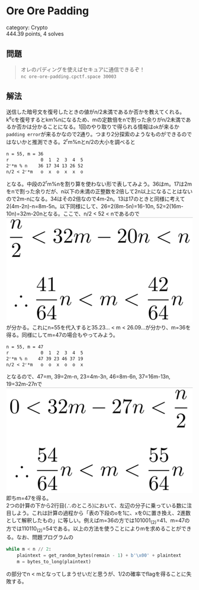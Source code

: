 # Ore Ore Padding
category: Crypto  
444.39 points, 4 solves

## 問題
> オレのパディングを使えばセキュアに通信できるぞ！  
> `nc ore-ore-padding.cpctf.space 30003`

## 解法
送信した暗号文を復号したときの値が$n/2$未満であるか否かを教えてくれる。k<sup>e</sup>cを復号するとkm%nになるため、mの定数倍をnで割った余りがn/2未満であるか否かは分かることになる。1回のやり取りで得られる情報は`ok`が来るか`padding error`が来るかなので2通り。つまり2分探索のようなものができるのではないかと推測できる。2<sup>r</sup>m%nとn/2の大小を調べると
```
n = 55, m = 36
r            0  1  2  3  4  5
2ʳ*m % n    36 17 34 13 26 52
n/2 < 2ʳ*m   o  x  o  x  x  o
```
となる。中段の2<sup>r</sup>m%nを割り算を使わない形で表してみよう。36はm。17は2mをnで割った余りだが、n以下の未満の正整数を2倍して2n以上になることはないので2m-nになる。34はその2倍なので4m-2n。13は17のときと同様に考えて2(4m-2n)-n=8m-5n。以下同様にして、26=2(8m-5n)=16-10n, 52=2(16m-10n)=32m-20nとなる。ここで、n/2 < 52 < nであるので  
![数式1](images/CPCTF22/Ore_Ore_Padding_1.png)
が分かる。これにn=55を代入すると35.23… < m < 26.09…が分かり、m=36を得る。同様にしてm=47の場合もやってみよう。
```
n = 55, m = 47
r            0  1  2  3  4  5
2ʳ*m % n    47 39 23 46 37 19
n/2 < 2ʳ*m   o  o  x  o  o  x
```
となるので、47=m, 39=2m-n, 23=4m-3n, 46=8m-6n, 37=16m-13n, 19=32m-27nで  
![数式2](images/CPCTF22/Ore_Ore_Padding_2.png)
即ちm=47を得る。  
2つの計算の下から2行目(∴のところ)において、左辺の分子に乗っている数に注目しよう。これは計算の過程から「表の下段の`o`を1に、`x`を0に置き換え、2進数として解釈したもの」に等しい。例えばm=36の方では101001<sub>(2)</sub>=41、m=47の方では110110<sub>(2)</sub>=54である。以上の方法を使うことによりmを求めることができる。なお、問題プログラムの
```py
while m < n // 2:
    plaintext = get_random_bytes(remain - 1) + b'\x00' + plaintext
    m = bytes_to_long(plaintext)
```
の部分でn < mとなってしまうせいだと思うが、1/2の確率でflagを得ることに失敗する。
